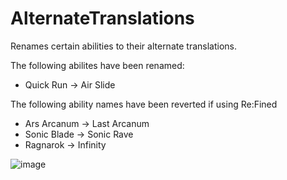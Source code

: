 # AlternateTranslations
Renames certain abilities to their alternate translations.

The following abilites have been renamed:
 - Quick Run -> Air Slide

The following ability names have been reverted if using Re:Fined

- Ars Arcanum -> Last Arcanum
- Sonic Blade -> Sonic Rave
- Ragnarok -> Infinity

![image](https://github.com/user-attachments/assets/26afeb92-646d-4054-84fb-61194a5e64c4)
